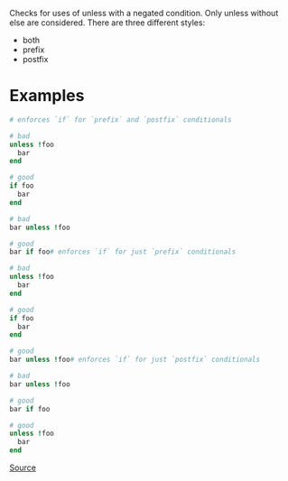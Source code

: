 
Checks for uses of unless with a negated condition. Only unless
without else are considered. There are three different styles:

  - both
  - prefix
  - postfix

# Examples

```ruby
# enforces `if` for `prefix` and `postfix` conditionals

# bad
unless !foo
  bar
end

# good
if foo
  bar
end

# bad
bar unless !foo

# good
bar if foo# enforces `if` for just `prefix` conditionals

# bad
unless !foo
  bar
end

# good
if foo
  bar
end

# good
bar unless !foo# enforces `if` for just `postfix` conditionals

# bad
bar unless !foo

# good
bar if foo

# good
unless !foo
  bar
end
```

[Source](http://www.rubydoc.info/gems/rubocop/RuboCop/Cop/Style/NegatedUnless)